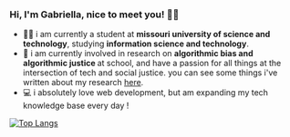 ### Hi, I'm Gabriella, nice to meet you! 👋🏻

- 👩‍💻 i am currently a student at <b> missouri university of science and technology</b>, studying <b>information science and technology</b>.
- 👾 i am currently involved in research on <b> algorithmic bias and algorithmic justice </b> at school, and have a passion for all things at the intersection of tech and social justice. you can see some things i've written about my research <a href = "https://medium.com/@ella.miesner">here</a>. 
- 💻 i absolutely love web development, but am expanding my tech knowledge base every day !

[![Top Langs](https://github-readme-stats.vercel.app/api/top-langs/?username=gmiesner&layout=compact)](https://github.com/gmiesner/github-readme-stats)
